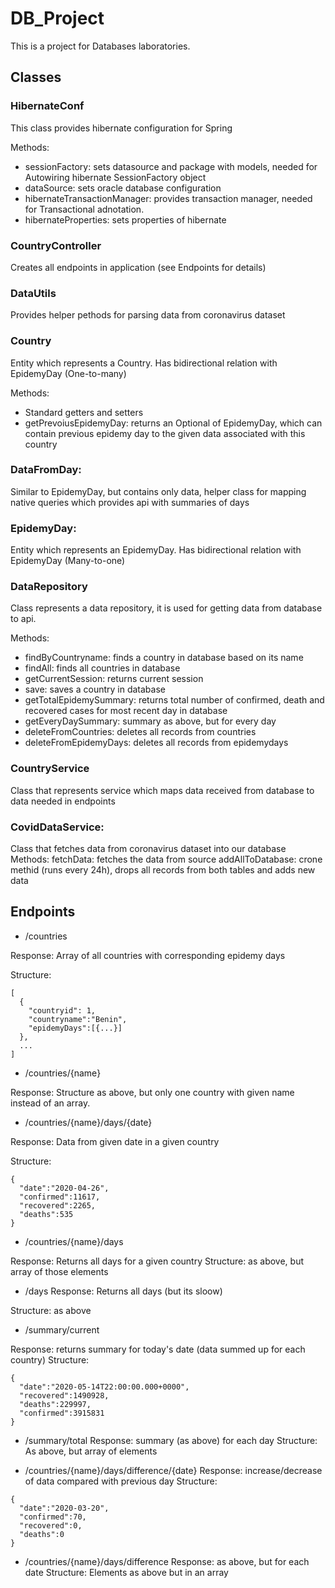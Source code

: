 # DB_Project

This is a project for Databases laboratories.

## Classes

### HibernateConf

This class provides hibernate configuration for Spring

Methods:

* sessionFactory: sets datasource and package with models, needed for Autowiring hibernate SessionFactory object
* dataSource: sets oracle database configuration
* hibernateTransactionManager: provides transaction manager, needed for Transactional adnotation.
* hibernateProperties: sets properties of hibernate

### CountryController

  Creates all endpoints in application (see Endpoints for details)

### DataUtils

  Provides helper pethods for parsing data from coronavirus dataset
  
### Country
  
  Entity which represents a Country. Has bidirectional relation with EpidemyDay (One-to-many)
  
  Methods:
  * Standard getters and setters
  * getPrevoiusEpidemyDay: returns an Optional of EpidemyDay, which can contain previous epidemy day to the given data associated with       this country
  
### DataFromDay:
  
  Similar to EpidemyDay, but contains only data, helper class for mapping native queries which provides api with summaries of days
  
### EpidemyDay:
  
  Entity which represents an EpidemyDay. Has bidirectional relation with EpidemyDay (Many-to-one)
  
### DataRepository

  Class represents a data repository, it is used for getting data from database to api. 
  
  Methods:
  * findByCountryname: finds a country in database based on its name
  * findAll: finds all countries in database
  * getCurrentSession: returns current session
  * save: saves a country in database
  * getTotalEpidemySummary: returns total number of confirmed, death and recovered cases for most recent day in database
  * getEveryDaySummary: summary as above, but for every day
  * deleteFromCountries: deletes all records from countries
  * deleteFromEpidemyDays: deletes all records from epidemydays
  
 
### CountryService

  Class that represents service which maps data received from database to data needed in endpoints 

### CovidDataService:
  
  Class that fetches data from coronavirus dataset into our database
  Methods:
  fetchData: fetches the data from source
  addAllToDatabase: crone methid (runs every 24h), drops all records from both tables and adds new data

## Endpoints

* /countries

Response: Array of all countries with corresponding epidemy days

Structure:

```
[
  {
    "countryid": 1,
    "countryname":"Benin",
    "epidemyDays":[{...}]
  },
  ...
]

```

* /countries/{name}

Response: Structure as above, but only one country with given name instead of an array.

* /countries/{name}/days/{date}

Response: Data from given date in a given country

Structure:
```
{
  "date":"2020-04-26",
  "confirmed":11617,
  "recovered":2265,
  "deaths":535
}

```
* /countries/{name}/days

Response: Returns all days for a given country
Structure: as above, but array of those elements

* /days
Response: Returns all days (but its sloow)

Structure: as above

* /summary/current

Response: returns summary for today's date (data summed up for each country)
Structure:
```
{
  "date":"2020-05-14T22:00:00.000+0000",
  "recovered":1490928,
  "deaths":229997,
  "confirmed":3915831
}
```
* /summary/total
Response: summary (as above) for each day
Structure: As above, but array of elements

* /countries/{name}/days/difference/{date}
Response: increase/decrease of data compared with previous day
Structure:
```
{
  "date":"2020-03-20",
  "confirmed":70,
  "recovered":0,
  "deaths":0
}
```
* /countries/{name}/days/difference
Response: as above, but for each date 
Structure: Elements as above but in an array
